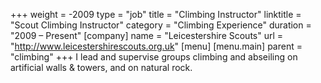 +++
weight = -2009
type = "job"
title = "Climbing Instructor"
linktitle = "Scout Climbing Instructor"
category = "Climbing Experience"
duration = "2009 &ndash; Present"
[company]
  name = "Leicestershire Scouts"
  url = "http://www.leicestershirescouts.org.uk"
[menu]
  [menu.main]
    parent = "climbing"
+++
I lead and supervise groups climbing and abseiling on artificial walls & towers, and on natural rock.
